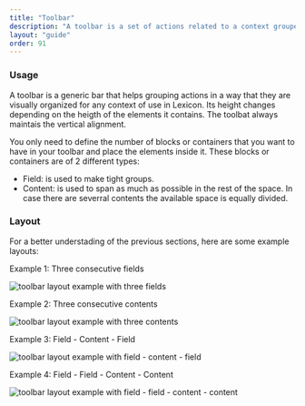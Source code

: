 ```yaml
---
title: "Toolbar"
description: "A toolbar is a set of actions related to a context grouped in a bar."
layout: "guide"
order: 91
---
```


### Usage

A toolbar is a generic bar that helps grouping actions in a way that they are visually organized for any context of use in Lexicon. Its height changes depending on the heigth of the elements it contains. The toolbat always maintais the vertical alignment.

You only need to define the number of blocks or containers that you want to have in your toolbar and place the elements inside it. These blocks or containers are of 2 different types:

* Field: is used to make tight groups.
* Content: is used to span as much as possible in the rest of the space. In case there are severral contents the available space is equally divided.

### Layout

For a better understading of the previous sections, here are some example layouts:

Example 1: Three consecutive fields

![toolbar layout example with three fields](/images/lexicon-1/toolbarLayoutExample1.png)

Example 2: Three consecutive contents

![toolbar layout example with three contents](/images/lexicon-1/toolbarLayoutExample2.png)

Example 3: Field - Content - Field

![toolbar layout example with field - content - field](/images/lexicon-1/toolbarLayoutExample3.png)

Example 4: Field - Field - Content - Content

![toolbar layout example with field - field - content - content](/images/lexicon-1/toolbarLayoutExample4.png)
